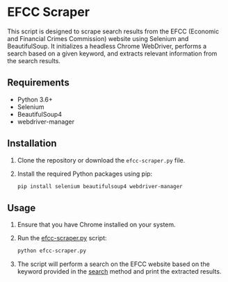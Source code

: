 # EFCC Scraper

This script is designed to scrape search results from the EFCC (Economic and Financial Crimes Commission) website using Selenium and BeautifulSoup. It initializes a headless Chrome WebDriver, performs a search based on a given keyword, and extracts relevant information from the search results.

## Requirements

- Python 3.6+
- Selenium
- BeautifulSoup4
- webdriver-manager

## Installation

1. Clone the repository or download the `efcc-scraper.py` file.

2. Install the required Python packages using pip:

    ```bash
    pip install selenium beautifulsoup4 webdriver-manager
    ```

## Usage

1. Ensure that you have Chrome installed on your system.

2. Run the [efcc-scraper.py](http://_vscodecontentref_/1) script:

    ```bash
    python efcc-scraper.py
    ```

3. The script will perform a search on the EFCC website based on the keyword provided in the [search](http://_vscodecontentref_/2) method and print the extracted results.
